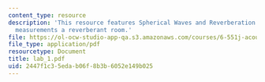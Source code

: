 ```yaml
---
content_type: resource
description: 'This resource features Spherical Waves and Reverberation: Sound pressure
  measurements a reverberant room.'
file: https://ol-ocw-studio-app-qa.s3.amazonaws.com/courses/6-551j-acoustics-of-speech-and-hearing-fall-2004/2447f1c35edab06f8b3b6052e149b025_lab_1.pdf
file_type: application/pdf
resourcetype: Document
title: lab_1.pdf
uid: 2447f1c3-5eda-b06f-8b3b-6052e149b025
---
```

